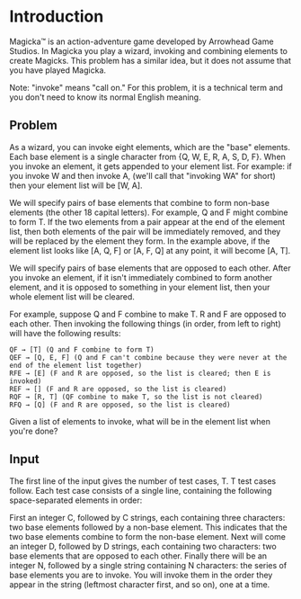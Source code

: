 # Introduction

Magicka™ is an action-adventure game developed by Arrowhead Game Studios. In Magicka you play a wizard, invoking and combining elements to create Magicks. This problem has a similar idea, but it does not assume that you have played Magicka.

Note: "invoke" means "call on." For this problem, it is a technical term and you don't need to know its normal English meaning.

## Problem

As a wizard, you can invoke eight elements, which are the "base" elements. Each base element is a single character from {Q, W, E, R, A, S, D, F}. When you invoke an element, it gets appended to your element list. For example: if you invoke W and then invoke A, (we'll call that "invoking WA" for short) then your element list will be [W, A].

We will specify pairs of base elements that combine to form non-base elements (the other 18 capital letters). For example, Q and F might combine to form T. If the two elements from a pair appear at the end of the element list, then both elements of the pair will be immediately removed, and they will be replaced by the element they form. In the example above, if the element list looks like [A, Q, F] or [A, F, Q] at any point, it will become [A, T].

We will specify pairs of base elements that are opposed to each other. After you invoke an element, if it isn't immediately combined to form another element, and it is opposed to something in your element list, then your whole element list will be cleared.

For example, suppose Q and F combine to make T. R and F are opposed to each other. Then invoking the following things (in order, from left to right) will have the following results:

    QF → [T] (Q and F combine to form T)
    QEF → [Q, E, F] (Q and F can't combine because they were never at the end of the element list together)
    RFE → [E] (F and R are opposed, so the list is cleared; then E is invoked)
    REF → [] (F and R are opposed, so the list is cleared)
    RQF → [R, T] (QF combine to make T, so the list is not cleared)
    RFQ → [Q] (F and R are opposed, so the list is cleared)

Given a list of elements to invoke, what will be in the element list when you're done?

## Input

The first line of the input gives the number of test cases, T. T test cases follow. Each test case consists of a single line, containing the following space-separated elements in order:

First an integer C, followed by C strings, each containing three characters: two base elements followed by a non-base element. This indicates that the two base elements combine to form the non-base element. Next will come an integer D, followed by D strings, each containing two characters: two base elements that are opposed to each other. Finally there will be an integer N, followed by a single string containing N characters: the series of base elements you are to invoke. You will invoke them in the order they appear in the string (leftmost character first, and so on), one at a time.

